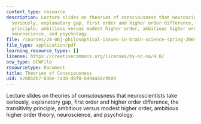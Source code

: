 ```yaml
---
content_type: resource
description: Lecture slides on theories of consciousness that neuroscientists take
  seriously, explanatory gap, first order and higher order difference, the transitivity
  principle, ambitious versus modest higher order, ambitious higher order theory,
  neuroscience, and psychology.
file: /courses/24-08j-philosophical-issues-in-brain-science-spring-2009/a26b5db7038e7a38d8f08494a58c9509_MIT24_08JS09_lec17.pdf
file_type: application/pdf
learning_resource_types: []
license: https://creativecommons.org/licenses/by-nc-sa/4.0/
ocw_type: OCWFile
resourcetype: Document
title: Theories of Consciousness
uid: a26b5db7-038e-7a38-d8f0-8494a58c9509
---
```

Lecture slides on theories of consciousness that neuroscientists take seriously, explanatory gap, first order and higher order difference, the transitivity principle, ambitious versus modest higher order, ambitious higher order theory, neuroscience, and psychology.
